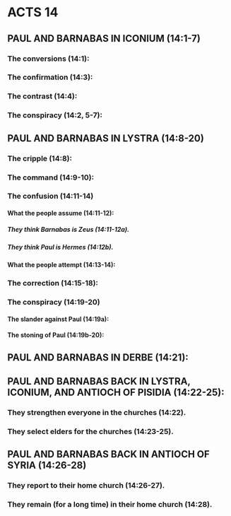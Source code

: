 ---
---
# ACTS 14 
## PAUL AND BARNABAS IN ICONIUM (14:1-7) 
###  The conversions (14:1): 
###  The confirmation (14:3): 
###  The contrast (14:4): 
###  The conspiracy (14:2, 5-7): 
## PAUL AND BARNABAS IN LYSTRA (14:8-20) 
###  The cripple (14:8): 
###  The command (14:9-10): 
###  The confusion (14:11-14) 
####  What the people assume (14:11-12): 
#####  They think Barnabas is Zeus (14:11-12a). 
#####  They think Paul is Hermes (14:12b). 
####  What the people attempt (14:13-14): 
###  The correction (14:15-18): 
###  The conspiracy (14:19-20) 
####  The slander against Paul (14:19a): 
####  The stoning of Paul (14:19b-20): 
## PAUL AND BARNABAS IN DERBE (14:21): 
## PAUL AND BARNABAS BACK IN LYSTRA, ICONIUM, AND ANTIOCH OF PISIDIA (14:22-25): 
###  They strengthen everyone in the churches (14:22). 
###  They select elders for the churches (14:23-25). 
## PAUL AND BARNABAS BACK IN ANTIOCH OF SYRIA (14:26-28) 
###  They report to their home church (14:26-27). 
###  They remain (for a long time) in their home church (14:28). 
